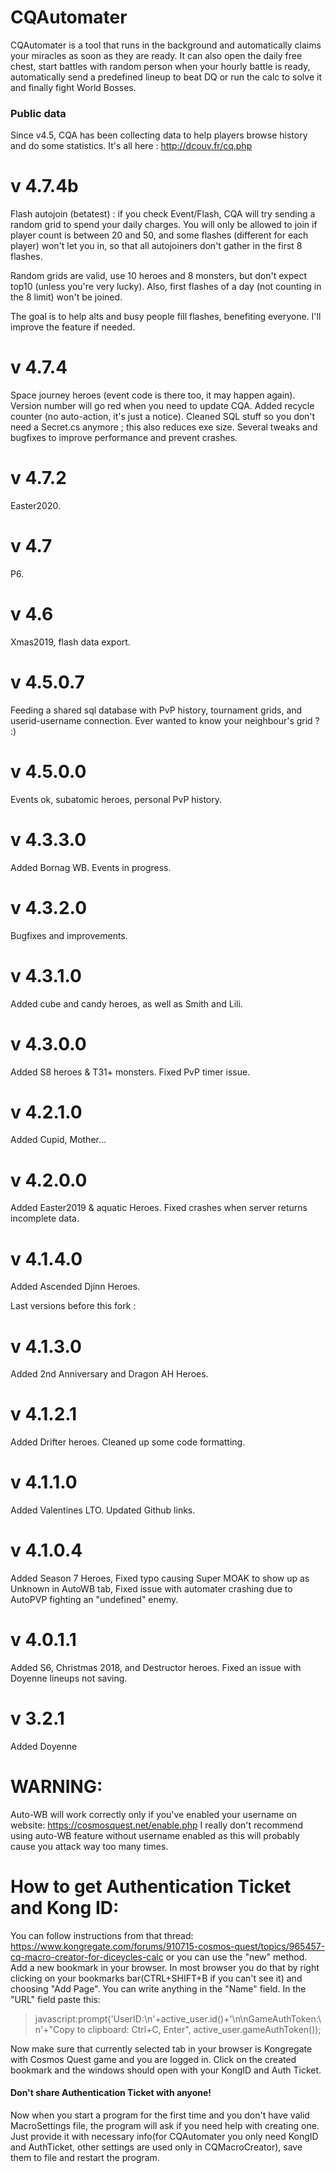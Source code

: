 # CQAutomater

CQAutomater is a tool that runs in the background and automatically claims your miracles as soon as they are ready. It can also open the daily free chest, start battles with random person when your hourly battle is ready, automatically send a predefined lineup to beat DQ or run the calc to solve it and finally fight World Bosses.

### Public data
Since v4.5, CQA has been collecting data to help players browse history and do some statistics.
It's all here : http://dcouv.fr/cq.php

# v 4.7.4b
Flash autojoin (betatest) : if you check Event/Flash, CQA will try sending a random grid to spend your daily charges. You will only be allowed to join if player count is between 20 and 50, and some flashes (different for each player) won't let you in, so that all autojoiners don't gather in the first 8 flashes.

Random grids are valid, use 10 heroes and 8 monsters, but don't expect top10 (unless you're very lucky). Also, first flashes of a day (not counting in the 8 limit) won't be joined.

The goal is to help alts and busy people fill flashes, benefiting everyone. I'll improve the feature if needed.

# v 4.7.4
Space journey heroes (event code is there too, it may happen again).
Version number will go red when you need to update CQA.
Added recycle counter (no auto-action, it's just a notice).
Cleaned SQL stuff so you don't need a Secret.cs anymore ; this also reduces exe size.
Several tweaks and bugfixes to improve performance and prevent crashes.

# v 4.7.2
Easter2020.

# v 4.7
P6.

# v 4.6
Xmas2019, flash data export.

# v 4.5.0.7
Feeding a shared sql database with PvP history, tournament grids, and userid-username connection. Ever wanted to know your neighbour's grid ? :)

# v 4.5.0.0
Events ok, subatomic heroes, personal PvP history.

# v 4.3.3.0
Added Bornag WB.
Events in progress.

# v 4.3.2.0
Bugfixes and improvements.

# v 4.3.1.0
Added cube and candy heroes, as well as Smith and Lili.

# v 4.3.0.0
Added S8 heroes & T31+ monsters.
Fixed PvP timer issue.

# v 4.2.1.0
Added Cupid, Mother...

# v 4.2.0.0
Added Easter2019 & aquatic Heroes.
Fixed crashes when server returns incomplete data.

# v 4.1.4.0
Added Ascended Djinn Heroes.

Last versions before this fork :

# v 4.1.3.0
Added 2nd Anniversary and Dragon AH Heroes.

# v 4.1.2.1
Added Drifter heroes.
Cleaned up some code formatting.

# v 4.1.1.0
Added Valentines LTO.
Updated Github links.

# v 4.1.0.4
Added Season 7 Heroes,
Fixed typo causing Super MOAK to show up as Unknown in AutoWB tab,
Fixed issue with automater crashing due to AutoPVP fighting an "undefined" enemy.

# v 4.0.1.1
Added S6, Christmas 2018, and Destructor heroes. Fixed an issue with Doyenne lineups not saving.

# v 3.2.1
Added Doyenne

# WARNING:
Auto-WB will work correctly only if you've enabled your username on website: https://cosmosquest.net/enable.php
I really don't recommend using auto-WB feature without username enabled as this will probably cause you attack way too many times.

# How to get Authentication Ticket and Kong ID:

You can follow instructions from that thread: https://www.kongregate.com/forums/910715-cosmos-quest/topics/965457-cq-macro-creator-for-diceycles-calc
or
you can use the "new" method.
Add a new bookmark in your browser. In most browser you do that by right clicking on your bookmarks bar(CTRL+SHIFT+B if you can't see it) and choosing "Add Page". You can write anything in the "Name" field. In the "URL" field paste this:
>javascript:prompt('UserID:\n'+active_user.id()+'\n\nGameAuthToken:\n'+"Copy to clipboard: Ctrl+C, Enter", active_user.gameAuthToken());

Now make sure that currently selected tab in your browser is Kongregate with Cosmos Quest game and you are logged in. Click on the created bookmark and the windows should open with your KongID and Auth Ticket.

#### Don't share Authentication Ticket with anyone!

Now when you start a program for the first time and you don't have valid MacroSettings file, the program will ask if you need help with creating one. Just provide it with necessary info(for CQAutomater you only need KongID and AuthTicket, other settings are used only in CQMacroCreator), save them to file and restart the program.
